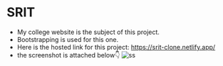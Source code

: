 # SRIT
- My college website is the subject of this project.
- Bootstrapping is used for this one.
- Here is the hosted link for this project: https://srit-clone.netlify.app/
- the screenshot is attached below👇
  ![ss](https://user-images.githubusercontent.com/106426051/192279794-92d9fec7-143e-4ab8-a299-7c34e822c47f.png)
